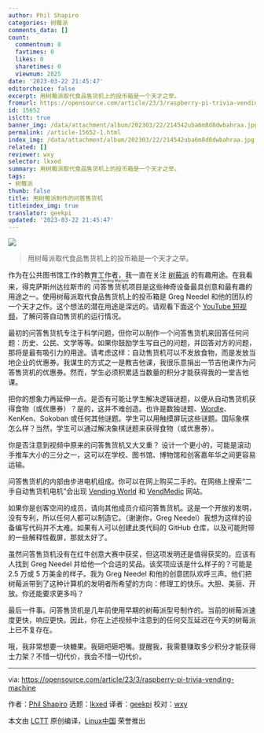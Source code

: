 ```yaml
---
author: Phil Shapiro
categories: 树莓派
comments_data: []
count:
  commentnum: 0
  favtimes: 0
  likes: 0
  sharetimes: 0
  viewnum: 2825
date: '2023-03-22 21:45:47'
editorchoice: false
excerpt: 用树莓派取代食品售货机上的投币箱是一个天才之举。
fromurl: https://opensource.com/article/23/3/raspberry-pi-trivia-vending-machine
id: 15652
islctt: true
banner_img: /data/attachment/album/202303/22/214542uba6m8d8dwbahraa.jpg
permalink: /article-15652-1.html
index_img: /data/attachment/album/202303/22/214542uba6m8d8dwbahraa.jpg.thumb.jpg
related: []
reviewer: wxy
selector: lkxed
summary: 用树莓派取代食品售货机上的投币箱是一个天才之举。
tags:
- 树莓派
thumb: false
title: 用树莓派制作的问答售货机
titleindex_img: true
translator: geekpi
updated: '2023-03-22 21:45:47'
---
```


![](/data/attachment/album/202303/22/214542uba6m8d8dwbahraa.jpg)



> 
> 用树莓派取代食品售货机上的投币箱是一个天才之举。
> 
> 
> 


作为在公共图书馆工作的教育工作者，我一直在关注 [树莓派](https://opensource.com/resources/raspberry-pi) 的有趣用途。在我看来，得克萨斯州达拉斯市的<ruby> 问答售货机 <rt>  Trivia Vending Machine </rt></ruby>项目是这些神奇设备最具创意和最有趣的用途之一。使用树莓派取代食品售货机上的投币箱是 Greg Needel 和他的团队的一个天才之作。这个想法的潜在用途是深远的。请观看下面这个 [YouTube 短视频](https://www.youtube.com/watch?v=pDOhk-YAhys)，了解问答自动售货机的运行情况。






最初的问答售货机专注于科学问题，但你可以制作一个问答售货机来回答任何问题：历史、公民、文学等等。如果你鼓励学生写自己的问题，并回答对方的问题，那将是最有吸引力的用途。请考虑这样：自动售货机可以不发放食物，而是发放当地企业的优惠券。我谋生的方式之一是教吉他课，我很乐意捐出一节吉他课作为问答售货机的优惠券。然而，学生必须积累适当数量的积分才能获得我的一堂吉他课。


把你的想象力再延伸一点。是否有可能让学生解决逻辑谜题，以便从自动售货机获得食物（或优惠券）？是的，这并不难创造。也许是数独谜题、[Wordle](https://opensource.com/article/22/1/word-game-linux-command-line)、KenKen、Sokoban 或任何其他谜题。学生可以用触摸屏玩这些谜题。国际象棋怎么样？当然，学生可以通过解决象棋谜题来获得食物（或优惠券）。


你是否注意到视频中原来的问答售货机又大又重？ 设计一个更小的，可能是滚动手推车大小的三分之一，这可以在学校、图书馆、博物馆和创客嘉年华之间更容易运输。


问答售货机的内部由步进电机组成。你可以在网上购买二手的。在网络上搜索“二手自动售货机电机”会出现 [Vending World](https://vendingworld.com/small-vending-parts/vending-machine-motors-small-parts) 和 [VendMedic](https://www.vendmedic.com/product-categories/vending-parts/vend-motors/) 网站。


如果你是创客空间的成员，请向其他成员介绍问答售货机。这是一个开放的发明，没有专利，所以任何人都可以制造它。（谢谢你，Greg Needel）我想为这样的设备编写代码并不太难。如果有人可以创建此类代码的 GitHub 仓库，以及可能附带的一些解释性截屏，那就太好了。


虽然问答售货机没有在红牛创意大赛中获奖，但这项发明还是值得获奖的。应该有人找到 Greg Needel 并给他一个合适的奖品。该奖项应该是什么样子的？可能是 2.5 万或 5 万美金的样子。我为 Greg Needel 和他的创意团队欢呼三声。他们把树莓派带到了这种计算机的发明者所希望的方向：修理工的快乐。大胆、美丽、开放。你还能要求更多吗？


最后一件事。问答售货机是几年前使用早期的树莓派型号制作的。当前的树莓派速度更快，响应更快。因此，你在上述视频中注意到的任何交互延迟在今天的树莓派上已不复存在。


哦，我非常想要一块糖果。我砸吧砸吧嘴。提醒我，我需要赚取多少积分才能获得士力架？不惜一切代价，我会不惜一切代价。




---


via: <https://opensource.com/article/23/3/raspberry-pi-trivia-vending-machine>


作者：[Phil Shapiro](https://opensource.com/users/pshapiro) 选题：[lkxed](https://github.com/lkxed/) 译者：[geekpi](https://github.com/geekpi) 校对：[wxy](https://github.com/wxy)


本文由 [LCTT](https://github.com/LCTT/TranslateProject) 原创编译，[Linux中国](https://linux.cn/) 荣誉推出